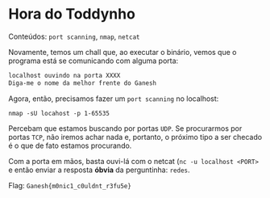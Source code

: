 # Hora do Toddynho
Conteúdos: `port scanning`, `nmap`, `netcat`

Novamente, temos um chall que, ao executar o binário, vemos que o programa está
se comunicando com alguma porta: 

```bash
localhost ouvindo na porta XXXX
Diga-me o nome da melhor frente do Ganesh 
```

Agora, então, precisamos fazer um `port scanning` no localhost:

```
nmap -sU locahost -p 1-65535
```

Percebam que estamos buscando por portas `UDP`. Se procurarmos por portas
`TCP`, não iremos achar nada e, portanto, o próximo tipo a ser checado é o que
de fato estamos procurando.

Com a porta em mãos, basta ouvi-lá com o netcat (`nc -u localhost <PORT>` e
então enviar a resposta **óbvia** da perguntinha: `redes`.

Flag: `Ganesh{m0nic1_c0uldnt_r3fu5e}`
